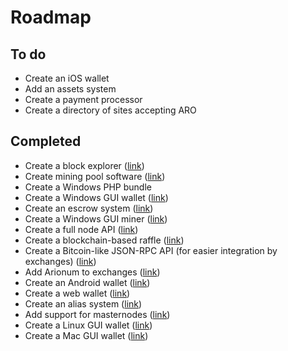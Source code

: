 # Roadmap

## To do

- Create an iOS wallet
- Add an assets system
- Create a payment processor
- Create a directory of sites accepting ARO

## Completed

- Create a block explorer ([link](https://arionum.info))
- Create mining pool software ([link](https://github.com/arionum/pool))
- Create a Windows PHP bundle
- Create a Windows GUI wallet ([link](https://arionum.com/LightArionumD))
- Create an escrow system ([link](https://escrow.arionum.com))
- Create a Windows GUI miner ([link](https://www.arionum.com/LightArionumD))
- Create a full node API ([link](../network/node-api.md))
- Create a blockchain-based raffle ([link](http://raffle.arionum.com))
- Create a Bitcoin-like JSON-RPC API (for easier integration by exchanges) ([link](https://github.com/arionum/json-rpc))
- Add Arionum to exchanges ([link](../getting-started/exchanges.md))
- Create an Android wallet ([link][android-wallet])
- Create a web wallet ([link](https://wallet.arionum.com))
- Create an alias system ([link](../getting-started/aliases.md))
- Add support for masternodes ([link](../network/masternodes.md))
- Create a Linux GUI wallet ([link][cross-platform-wallet])
- Create a Mac GUI wallet ([link][cross-platform-wallet])

[android-wallet]: https://play.google.com/store/apps/details?id=arionum.net.cubedpixels
[cross-platform-wallet]: https://wallet.arionum.com/installer
